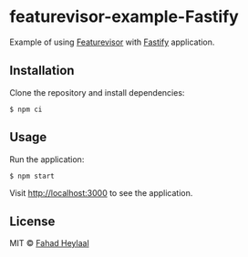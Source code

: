 # featurevisor-example-Fastify

Example of using [Featurevisor](https://featurevisor.com/) with [Fastify](https://www.fastify.io/) application.

## Installation

Clone the repository and install dependencies:

```
$ npm ci
```

## Usage

Run the application:

```
$ npm start
```

Visit [http://localhost:3000](http://localhost:3000) to see the application.

## License

MIT © [Fahad Heylaal](https://fahad19.com)
